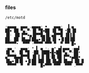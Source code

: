 ### files
`/etc/motd`

    ·▄▄▄▄  ▄▄▄ .▄▄▄▄· ▪   ▄▄▄·  ▐ ▄
    ██▪ ██ ▀▄.▀·▐█ ▀█▪██ ▐█ ▀█ •█▌▐█
    ▐█· ▐█▌▐▀▀▪▄▐█▀▀█▄▐█·▄█▀▀█ ▐█▐▐▌
    ██. ██ ▐█▄▄▌██▄▪▐█▐█▌▐█ ▪▐▌██▐█▌
    ▀▀▀▀▀•  ▀▀▀ ·▀▀▀▀ ▀▀▀ ▀  ▀ ▀▀ █▪
    .▄▄ ·  ▄▄▄· • ▌ ▄ ·. ▄• ▄▌▄▄▄ .▄▄▌
    ▐█ ▀. ▐█ ▀█ ·██ ▐███▪█▪██▌▀▄.▀·██•
    ▄▀▀▀█▄▄█▀▀█ ▐█ ▌▐▌▐█·█▌▐█▌▐▀▀▪▄██▪
    ▐█▄▪▐█▐█ ▪▐▌██ ██▌▐█▌▐█▄█▌▐█▄▄▌▐█▌▐▌
     ▀▀▀▀  ▀  ▀ ▀▀  █▪▀▀▀ ▀▀▀  ▀▀▀ .▀▀▀
